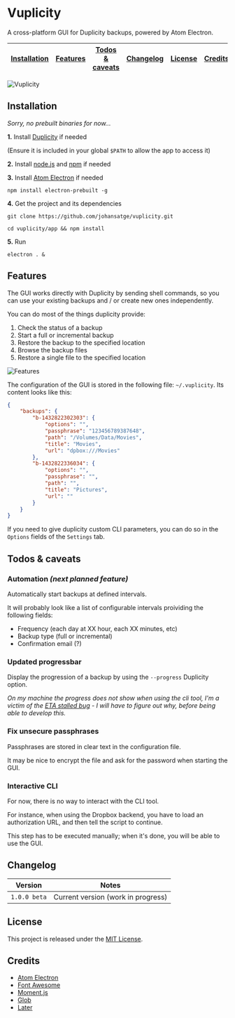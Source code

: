 # Vuplicity

A cross-platform GUI for Duplicity backups, powered by Atom Electron.

[Installation](#installation) | [Features](#features) | [Todos & caveats](#todos) | [Changelog](#changelog) | [License](#license) | [Credits](#credits)
--- | --- | --- | --- | --- | ---

![Vuplicity](https://raw.github.com/johansatge/vuplicity/master/screenshot.png)

<a id="installation"></a>
## Installation

*Sorry, no prebuilt binaries for now...*

**1.** Install [Duplicity](http://duplicity.nongnu.org/) if needed

(Ensure it is included in your global `$PATH` to allow the app to access it)

**2.** Install [node.js](https://nodejs.org/) and [npm](https://github.com/npm/npm) if needed

**3.** Install [Atom Electron](http://electron.atom.io/) if needed

```
npm install electron-prebuilt -g
```

**4.** Get the project and its dependencies

```
git clone https://github.com/johansatge/vuplicity.git
```

```
cd vuplicity/app && npm install
```

**5.** Run

```
electron . &
```

<a id="features"></a>
## Features

The GUI works directly with Duplicity by sending shell commands, so you can use your existing backups and / or create new ones independently.

You can do most of the things duplicity provide:

1. Check the status of a backup
2. Start a full or incremental backup
3. Restore the backup to the specified location
4. Browse the backup files
5. Restore a single file to the specified location

![Features](https://raw.github.com/johansatge/vuplicity/master/screenshot-features.png)

The configuration of the GUI is stored in the following file: `~/.vuplicity`. Its content looks like this:

```json
{
    "backups": {
        "b-1432822302303": {
            "options": "",
            "passphrase": "123456789387648",
            "path": "/Volumes/Data/Movies",
            "title": "Movies",
            "url": "dpbox:///Movies"
        },
        "b-1432822336034": {
            "options": "",
            "passphrase": "",
            "path": "",
            "title": "Pictures",
            "url": ""
        }
    }
}
```

If you need to give duplicity custom CLI parameters, you can do so in the `Options` fields of the `Settings` tab.

<a id="todos"></a>
## Todos & caveats

### Automation *(next planned feature)*

Automatically start backups at defined intervals.

It will probably look like a list of configurable intervals proividing the following fields:

* Frequency (each day at XX hour, each XX minutes, etc)
* Backup type (full or incremental)
* Confirmation email (?)

### Updated progressbar

Display the progression of a backup by using the `--progress` Duplicity option.

*On my machine the progress does not show when using the cli tool, I'm a victim of the [ETA stalled bug](https://www.google.com/#q=duplicity+eta+stalled) - I will have to figure out why, before being able to develop this.*

### Fix unsecure passphrases

Passphrases are stored in clear text in the configuration file.

It may be nice to encrypt the file and ask for the password when starting the GUI.

### Interactive CLI

For now, there is no way to interact with the CLI tool.

For instance, when using the Dropbox backend, you have to load an authorization URL, and then tell the script to continue.

This step has to be executed manually; when it's done, you will be able to use the GUI.

<a id="changelog"></a>
## Changelog

Version | Notes
------- | ---------------
`1.0.0 beta` | Current version (work in progress)

<a id="license"></a>
## License

This project is released under the [MIT License](LICENSE).

<a id="credits"></a>
## Credits

* [Atom Electron](http://electron.atom.io)
* [Font Awesome](http://fontawesome.io)
* [Moment.js](http://momentjs.com)
* [Glob](https://github.com/isaacs/node-glob)
* [Later](https://github.com/bunkat/later)
